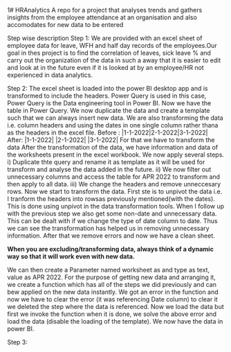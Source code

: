 1# HRAnalytics
A repo for a project that analyses trends and gathers insights from the employee attendance at an organisation and also accomodates for new data to be entered

Step wise description 
Step 1:
We are provided with an excel sheet of employee data for leave, WFH and half day records of the employees.Our goal in thes project is to find the correlation of leaves,
sick leave % and carry out the organization of the data in such a away that it is easier to edit and look at in the future even if it is looked at by an employee/HR not
experienced in data analytics.

Step 2:
The excel sheet is loaded into the power BI desktop app and is transformed to include the headers. Power Query is used in this case, Power Query is the Data engineering
tool in Power BI.
Now we have the table in Power Query. We now duplicate the data and create a template such that we can always insert new data. We are also transforming the data i.e.
column headers and using the dates in one single column rather thana as the headers in the excel file.
Before : 
              |1-1-2022|2-1-2022|3-1-2022|
After:
              |1-1-2022|
              |2-1-2022|
              |3-1-2022|
For that we have to transform the data
After the transformation of the data, we have information and data of the worksheets present in the excel workbook. We now apply several steps.
  i) Duplicate thte query and rename it as template as it will be used for transform and analyse the data added in the future.
 ii) We now filter out unnecessary columns and access the table for APR 2022 to transform and then apply to all data.
iii) We change the headers and remove unneccesary rows.
Now we start to transform the data. First ste is to unpivot the data i.e. I tranform the headers into rowsas previously mentioned(with the dates).
This is done using unpivot in the data transformation tools.
When I follow up with the previous step we also get some non-date and unnecessary data. This can be dealt with if we change the type of date column to date. Thus we can see
the transformation has helped us in removing unnecessary information.
After that we remove errors and now we have a clean sheet.

**When you are excluding/transforming data, always think of a dynamic way so that it will work even with new data.**

We can then create a Parameter named worksheet as and type as text, value as APR 2022.
For the purpose of getting new data and arranging it, we create a function which has all of the steps we did previously and can bew applied on the new data instantly.
We got an error in the function and now we have to clear the error (it was referencing Date column) to clear it we deleted the step where the data is referenced.
Now we load the data but first we invoke the function when it is done, we solve the above error and load the data (disable the loading of the template). We now
have the data in power BI.

 Step 3:
 
